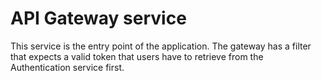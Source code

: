 # API Gateway service
This service is the entry point of the application. The gateway has a filter that expects a valid token that users have to retrieve from the Authentication service first.
